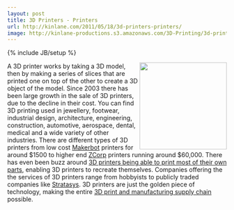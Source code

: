 ```yaml
---
layout: post
title: 3D Printers - Printers
url: http://kinlane.com/2011/05/18/3d-printers-printers/
image: http://kinlane-productions.s3.amazonaws.com/3D-Printing/3d-printing-printers.jpg
---
```

{% include JB/setup %}
<p>
     <img class="c1" src="http://kinlane-productions.s3.amazonaws.com/3D-Printing/3d-printing-printers.jpg" alt="" width="200" align="right" />A 3D printer works by taking a 3D model, then by making a series of slices that are printed one on top of the other to create a 3D object of the model. Since 2003 there has been large growth in the sale of 3D printers, due to the decline in their cost. You can find 3D printing used in jewellery, footwear, industrial design, architecture, engineering, construction, automotive, aerospace, dental, medical and a wide variety of other industries. There are different types of 3D printers from low cost <a title="Makerbot" href="http://www.makerbot.com/">Makerbot</a> printers for around $1500 to higher end <a title="ZCorp" href="http://www.zcorp.com/en/home.aspx">ZCorp</a> printers running around $60,000. There has even been buzz around <a href="http://dornob.com/3d-printer-diy-home-factory-real-life-replicator/">3D printers being able to print most of their own parts</a>, enabling 3D printers to recreate themselves. Companies offering the the services of 3D printers range from hobbyists to publicly traded companies like <a title="Stratsys" href="http://www.stratasys.com/">Stratasys</a>. 3D printers are just the golden piece of technology, making the entire <a title="3D print and manufacturing supply chain" href="http://www.kinlane.com/2011/05/3d-printing-and-manufacturing-supply-chain/">3D print and manufacturing supply chain</a> possible.
</p>